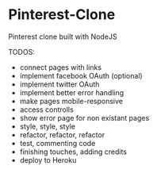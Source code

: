 # Pinterest-Clone
Pinterest clone built with NodeJS

TODOS:

- connect pages with links
- implement facebook OAuth (optional)
- implement twitter OAuth
- implement better error handling
- make pages mobile-responsive
- access controlls
- show error page for non existant pages
- style, style, style
- refactor, refactor, refactor
- test, commenting code
- finishing touches, adding credits
- deploy to Heroku

